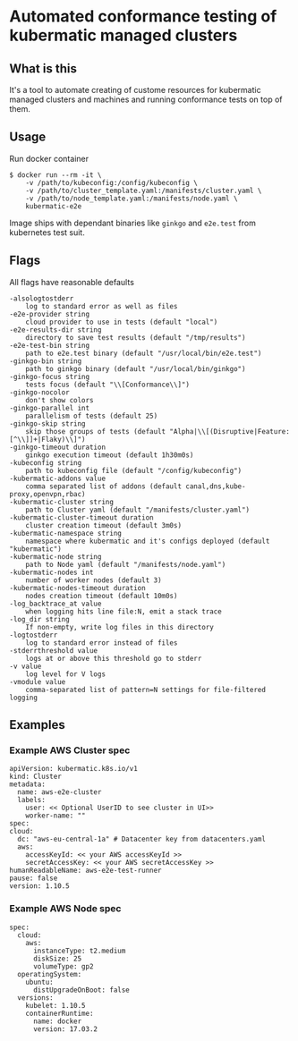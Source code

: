 # Automated conformance testing of kubermatic managed clusters

## What is this
It's a tool to automate creating of custome resources for kubermatic managed
clusters and machines and running conformance tests on top of them.

## Usage
Run docker container

    $ docker run --rm -it \
        -v /path/to/kubeconfig:/config/kubeconfig \
        -v /path/to/cluster_template.yaml:/manifests/cluster.yaml \
        -v /path/to/node_template.yaml:/manifests/node.yaml \
        kubermatic-e2e

Image ships with dependant binaries like `ginkgo` and `e2e.test` from kubernetes
test suit.

## Flags
All flags have reasonable defaults

    -alsologtostderr
        log to standard error as well as files
    -e2e-provider string
        cloud provider to use in tests (default "local")
    -e2e-results-dir string
        directory to save test results (default "/tmp/results")
    -e2e-test-bin string
        path to e2e.test binary (default "/usr/local/bin/e2e.test")
    -ginkgo-bin string
        path to ginkgo binary (default "/usr/local/bin/ginkgo")
    -ginkgo-focus string
        tests focus (default "\\[Conformance\\]")
    -ginkgo-nocolor
        don't show colors
    -ginkgo-parallel int
        parallelism of tests (default 25)
    -ginkgo-skip string
        skip those groups of tests (default "Alpha|\\[(Disruptive|Feature:[^\\]]+|Flaky)\\]")
    -ginkgo-timeout duration
        ginkgo execution timeout (default 1h30m0s)
    -kubeconfig string
        path to kubeconfig file (default "/config/kubeconfig")
    -kubermatic-addons value
        comma separated list of addons (default canal,dns,kube-proxy,openvpn,rbac)
    -kubermatic-cluster string
        path to Cluster yaml (default "/manifests/cluster.yaml")
    -kubermatic-cluster-timeout duration
        cluster creation timeout (default 3m0s)
    -kubermatic-namespace string
        namespace where kubermatic and it's configs deployed (default "kubermatic")
    -kubermatic-node string
        path to Node yaml (default "/manifests/node.yaml")
    -kubermatic-nodes int
        number of worker nodes (default 3)
    -kubermatic-nodes-timeout duration
        nodes creation timeout (default 10m0s)
    -log_backtrace_at value
        when logging hits line file:N, emit a stack trace
    -log_dir string
        If non-empty, write log files in this directory
    -logtostderr
        log to standard error instead of files
    -stderrthreshold value
        logs at or above this threshold go to stderr
    -v value
        log level for V logs
    -vmodule value
        comma-separated list of pattern=N settings for file-filtered logging

## Examples

### Example AWS Cluster spec

    apiVersion: kubermatic.k8s.io/v1
    kind: Cluster
    metadata:
      name: aws-e2e-cluster
      labels:
        user: << Optional UserID to see cluster in UI>>
        worker-name: ""
    spec:
    cloud:
      dc: "aws-eu-central-1a" # Datacenter key from datacenters.yaml
      aws:
        accessKeyId: << your AWS accessKeyId >>
        secretAccessKey: << your AWS secretAccessKey >>
    humanReadableName: aws-e2e-test-runner
    pause: false
    version: 1.10.5

### Example AWS Node spec

    spec:
      cloud:
        aws:
          instanceType: t2.medium
          diskSize: 25
          volumeType: gp2
      operatingSystem:
        ubuntu:
          distUpgradeOnBoot: false
      versions:
        kubelet: 1.10.5
        containerRuntime:
          name: docker
          version: 17.03.2
